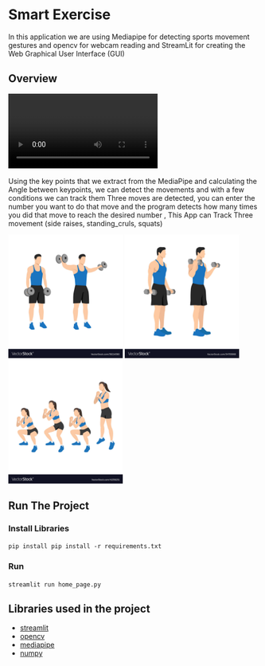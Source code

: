 # Smart Exercise
In this application we are using Mediapipe for detecting sports movement gestures and opencv for webcam reading and StreamLit for creating the Web Graphical User Interface (GUI)


## Overview 
![alt Text](src/test2.mp4)

Using the key points that we extract from the MediaPipe and calculating the Angle between keypoints, we can detect the movements and with a few conditions we can track them Three moves are detected, you can enter the number you want to do that move and the program detects how many times you did that move to reach the desired number , This App can Track Three movement (side raises, standing_cruls, squats) 


<img src = "src/side_arises.jpg" width ="230" /> <img src = "src/standing_cruls.jpg" width ="230" /> <img src = "src/squats.jpg" width ="230" />


## Run The Project 

### Install Libraries

```pip install pip install -r requirements.txt```

### Run 

```streamlit run home_page.py```

##  Libraries used in the project

- [streamlit](https://streamlit.io/)
- [opencv](https://opencv.org/)
- [mediapipe](https://google.github.io/mediapipe/)
- [numpy](https://numpy.org/)



